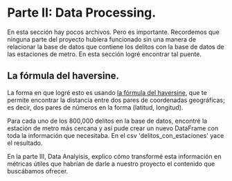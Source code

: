 # Parte II: Data Processing.

En esta sección hay pocos archivos. Pero es importante. Recordemos que ninguna parte del proyecto hubiera funcionado sin una manera de relacionar la base de datos que contiene los delitos con la base de datos de las estaciones de metro. En esta sección logré encontrar tal puente. 

## La fórmula del haversine. 

La forma en que logré esto es usando [la fórmula del haversine](https://es.wikipedia.org/wiki/Fórmula_del_haversine), que te permite encontrar la distancia entre dos pares de coordenadas geográficas; es decir, dos pares de números en la forma (latitud, longitud). 

Para cada uno de los 800,000 delitos en la base de datos, encontré la estación de metro más cercana y así pude crear un nuevo DataFrame con toda la información que necesitaba. En el csv 'delitos_con_estaciones' yace el resultado. 

En la parte III, Data Analyisis, explico cómo transformé esta información en métricas útiles que habrían de darle a nuestro proyecto el contenido que buscábamos ofrecer. 
